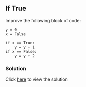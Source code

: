 ## If True

Improve the following block of code:

```
y = 0
x = False

if x == True:
    y = y + 1
if x == False:
    y = y + 2
```

### Solution

Click [here](solutions/improve_the_code/if_true.md) to view the solution

